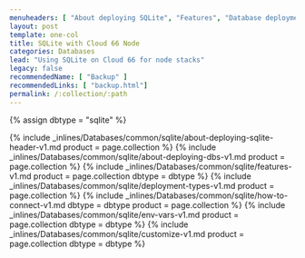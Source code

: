 ```yaml
---
menuheaders: [ "About deploying SQLite", "Features", "Database deployment types", "How to connect to your SQLite database", "Environment Variables", "Customize your database configuration" ]
layout: post
template: one-col
title: SQLite with Cloud 66 Node
categories: Databases
lead: "Using SQLite on Cloud 66 for node stacks"
legacy: false
recommendedName: [ "Backup" ]
recommendedLinks: [ "backup.html"]
permalink: /:collection/:path
---
```


{% assign dbtype = "sqlite" %}

<a href="#about-deploying-{{ dbtype }}"></a>{% include _inlines/Databases/common/sqlite/about-deploying-sqlite-header-v1.md  product = page.collection %}
{% include _inlines/Databases/common/sqlite/about-deploying-dbs-v1.md  product = page.collection %}
<a href="#features"></a>{% include _inlines/Databases/common/sqlite/features-v1.md  product = page.collection dbtype = dbtype %}
<a href="#database-deployment-types"></a>{% include _inlines/Databases/common/sqlite/deployment-types-v1.md  product = page.collection %}
<a href="#how-to-connect-to-your-{{ dbtype }}-database"></a>{% include _inlines/Databases/common/sqlite/how-to-connect-v1.md dbtype = dbtype product = page.collection %}
<a href="#environment-variables"></a>{% include _inlines/Databases/common/sqlite/env-vars-v1.md  product = page.collection dbtype = dbtype %} 
<a href="#customize-your-database-configuration"></a>{% include _inlines/Databases/common/sqlite/customize-v1.md  product = page.collection dbtype = dbtype %}